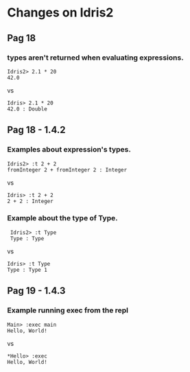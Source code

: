 # Changes on Idris2

## Pag 18
### types aren't returned when evaluating expressions.
```
Idris2> 2.1 * 20
42.0
```
vs
```
Idris> 2.1 * 20
42.0 : Double
```

## Pag 18 - 1.4.2

### Examples about expression's types.
```
Idris2> :t 2 + 2
fromInteger 2 + fromInteger 2 : Integer
```
 vs 

```
Idris> :t 2 + 2
2 + 2 : Integer
```

### Example about the type of Type.
```
 Idris2> :t Type
 Type : Type
```
 vs 

```
Idris> :t Type
Type : Type 1
```

## Pag 19 - 1.4.3
### Example running exec from the repl
```
Main> :exec main
Hello, World!
```
 vs 

```
*Hello> :exec
Hello, World!
```